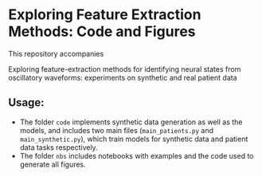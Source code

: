 # Exploring Feature Extraction Methods: Code and Figures

This repository accompanies 

Exploring feature-extraction methods for identifying neural states from oscillatory waveforms: experiments on synthetic and real patient data

## Usage:
- The folder `code` implements synthetic data generation as well as the models, and includes two main files (`main_patients.py` and `main_synthetic.py`), which train models for synthetic data and patient data tasks respectively.
- The folder `nbs` includes notebooks with examples and the code used to generate all figures.